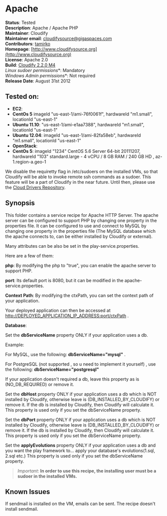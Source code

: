 # Apache

**Status**: Tested  
**Description**: Apache / Apache PHP  
**Maintainer**:       Cloudify  
**Maintainer email**: cloudifysource@gigaspaces.com  
**Contributors**:    [tamirko](https://github.com/tamirko)  
**Homepage**:   [http://www.cloudifysource.org](http://www.cloudifysource.org)  
**License**:      Apache 2.0   
**Build**:   [Cloudify 2.2.0 M4](http://repository.cloudifysource.org/org/cloudifysource/2.2.0/gigaspaces-cloudify-2.2.0-m4-b2493-77.zip)   
**Linux* sudoer permissions**:	Mandatory  
**Windows* Admin permissions**:  Not required    
**Release Date**: August 31st 2012  


Tested on:
--------

* <strong>EC2</strong>: 
 * <strong>CentOs 5</strong> imageId "us-east-1/ami-76f0061f", hardwareId "m1.small", locationId "us-east-1"  
 * <strong>Ubuntu 11.10</strong>: "us-east-1/ami-e1aa7388", hardwareId "m1.small", locationId "us-east-1"  
 * <strong>Ubuntu 12.04</strong>: imageId "us-east-1/ami-82fa58eb", hardwareId "m1.small", locationId "us-east-1"  
* <strong>OpenStack</strong>:  
 * <strong>CentOs 5</strong>: imageId "1234" CentOS 5.6 Server 64-bit 20111207, hardwareId "103"  standard.large - 4 vCPU / 8 GB RAM / 240 GB HD , az-1.region-a.geo-1 

We disable the requiretty flag in /etc/sudoers on the installed VMs, so that Cloudify will be able to invoke remote ssh commands as a sudoer. This feature will be a part of Cloudify in the near future.
Until then, please use the [Cloud Drivers Repository](https://github.com/CloudifySource/cloudify-cloud-drivers).

Synopsis
--------

This folder contains a service recipe for Apache HTTP Server. 
The apache server can be configured to support PHP by changing one property in the properties file.
It can be configured to use and connect to MySQL by changing one property in the properties file (The MySQL database which the apache connects to, can be either installed by Cloudify or external).

Many attributes can be also be set in the play-service.properties.

Here are a few of them:

**php**: By modifying the php to "true", you can enable the apache server to support PHP.  

**port**: Its default port is 8080, but it can be modified in the apache-service.properties. 

**Context Path**: By modifying the ctxPath, you can set the context path of your application. 

Your deployed application can then be accessed at [http://DEPLOYED_APPLICATION_IP_ADDRESS:port/ctxPath](http://DEPLOYED_APPLICATION_IP_ADDRESS:port/ctxPath) .

**Database**: 

Set the **dbServiceName** property ONLY if your application uses a db.

Example:

For MySQL, use the following: **dbServiceName="mysql"** . 

For PostgreSQL (not supported , so u need to implement it yourself) , use the following: **dbServiceName="postgresql"**
	
If your application doesn't required a db, leave this property as is (NO_DB_REQUIRED) or remove it.

Set the **dbHost** property ONLY if your application uses a db which is NOT installed by Cloudify, 
   otherwise leave is (DB_INSTALLED_BY_CLOUDIFY) or remove it.
   If the db is installed by Cloudify, then Cloudify will calculate it.
   This property is used only if you set the dbServiceName property.

Set the **dbPort** property ONLY if your application uses a db which is NOT installed by Cloudify, 
   otherwise leave is (DB_INSTALLED_BY_CLOUDIFY) or remove it.
   If the db is installed by Cloudify, then Cloudify will calculate it.
   This property is used only if you set the dbServiceName property.

Set the **applyEvolutions** property ONLY if your application uses a db and you want the play framework to... apply your database's evolutions(1.sql, 2.sql etc.)
   This property is used only if you set the dbServiceName property.


> *Important*: <strong>In order to use this recipe, the installing user must be a sudoer in the installed VMs.</strong>


## Known Issues

If sendmail is installed on the VM, emails can be sent. The recipe doesn't install sendmail.

